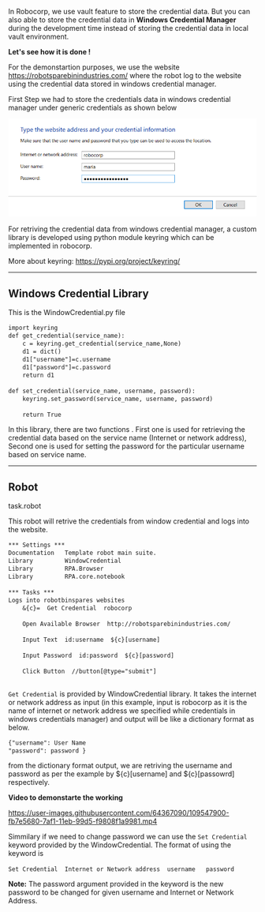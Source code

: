 In Robocorp, we use vault feature to store the credential data. But you can also able to store the credential data in <b>Windows Credential Manager </b> during the development time instead of storing the credential data in local vault environment.

<b>Let's see how it is done !</b>

For the demonstartion purposes, we use the website https://robotsparebinindustries.com/  where the robot log to the website using the credential data stored in windows credential manager.


First Step we had to store the credentials data in windows credential manager under generic credentials as shown below



![Alt text](<https://github.com/nived00015/Working-with-windows-Credential-Manager/blob/main/Credential.png>)
<br>

For retriving the credential data from windows credential manager, a custom library is developed using python module keyring which can be implemented in robocorp.

More about keyring: https://pypi.org/project/keyring/

---------------------------------------------------------------------------


<h2><b>Windows Credential Library</b></h2>

This is the WindowCredential.py file 

```
import keyring
def get_credential(service_name):
    c = keyring.get_credential(service_name,None)
    d1 = dict()
    d1["username"]=c.username
    d1["password"]=c.password
    return d1

def set_credential(service_name, username, password):
    keyring.set_password(service_name, username, password)

    return True
```
In this library, there are two functions . First one is used for retrieving the credential data based on the service name (Internet or network address), Second one is used for setting the password for the particular username based on service name.

-------------------------------------------------------------------------------------------------------------------------


<h2><b>Robot</b></h2>

task.robot 

This robot will retrive the credentials from window credential and logs into the website.

```
*** Settings ***
Documentation   Template robot main suite.
Library         WindowCredential
Library         RPA.Browser
Library         RPA.core.notebook

*** Tasks ***
Logs into robotbinspares websites 
    &{c}=  Get Credential  robocorp
    
    Open Available Browser  http://robotsparebinindustries.com/
    
    Input Text  id:username  ${c}[username]
    
    Input Password  id:password  ${c}[password]
    
    Click Button  //button[@type="submit"]
    
```


```Get Credential``` is provided by WindowCredential library.
It  takes the internet or network address as input (in this example, input is robocorp as it is the name of internet or network address we specified while credentials in windows credentials manager) and output will be like a dictionary format as below. 
 
 ```
 {"username": User Name
 "password": password }
 ```
 
 from the dictionary format output, we are retriving the username and password as per the example by ${c}[username] and ${c}[passowrd] respectively.
 
 <b>Video to demonstarte the working </b>
 

https://user-images.githubusercontent.com/64367090/109547900-fb7e5680-7af1-11eb-99d5-f9808f1a9981.mp4


Simmilary if we need to change password we can use the  ```Set Credential``` keyword provided by the WindowCredential. The format of using the keyword is 

```Set Credential  Internet or Network address  username   password```

<b>Note:</b> The password argument provided in the keyword is the new password to be changed for given username and Internet or Network Address.





 
 
 



